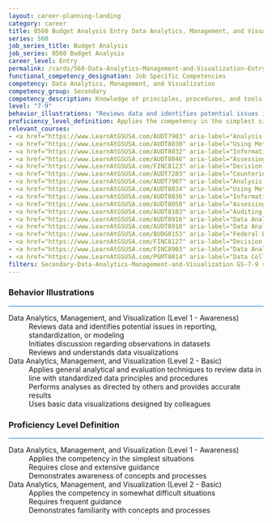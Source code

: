 ```yaml
---
layout: career-planning-landing
category: career
title: 0560 Budget Analysis Entry Data Analytics, Management, and Visualization
series: 560
job_series_title: Budget Analysis
job_series: 0560 Budget Analysis
career_level: Entry
permalink: /cards/560-Data-Analytics-Management-and-Visualization-Entry
functional_competency_designation: Job Specific Competencies
competency: Data Analytics, Management, and Visualization
competency_group: Secondary
competency_description: Knowledge of principles, procedures, and tools used to manage and analyze data in order to make conclusions about that information; identifies trends and metrics from large data sets; presents data in a visually clear way to enable decision makers to identify patterns and grasp difficult concepts.
level: "7-9"
behavior_illustrations: "Reviews data and identifies potential issues in reporting, standardization, or modeling ? Initiates discussion regarding observations in datasets ? Reviews and understands data visualizations ? Applies general analytical and evaluation techniques to review data in line with standardized data principles and procedures ? Performs analyses as directed by others and provides accurate results ? Uses basic data visualizations designed by colleagues"
proficiency_level_definition: Applies the competency in the simplest situations ? Requires close and extensive guidance ? Demonstrates awareness of concepts and processes ? Applies the competency in somewhat difficult situations ? Requires frequent guidance ? Demonstrates familiarity with concepts and processes 
relevant_courses: 
- <a href="https://www.LearnAtGSUSA.com/AUDT7903" aria-label="Analysis Techniques for Auditors (AUDT7900), GSU - https://www.LearnAtGSUSA.com/AUDT7903">Analysis Techniques for Auditors (AUDT7900), GSU</a>
- <a href="https://www.LearnAtGSUSA.com/AUDT8030" aria-label="Using Metrics to Assess Performance (AUDT8027), GSU - https://www.LearnAtGSUSA.com/AUDT8030">Using Metrics to Assess Performance (AUDT8027), GSU</a>
- <a href="https://www.LearnAtGSUSA.com/AUDT8032" aria-label="Information Systems Auditing (AUDT8029), GSU - https://www.LearnAtGSUSA.com/AUDT8032">Information Systems Auditing (AUDT8029), GSU</a>
- <a href="https://www.LearnAtGSUSA.com/AUDT8046" aria-label="Assessing the Reliability of Computer Processed Data (AUDT8043), GSU - https://www.LearnAtGSUSA.com/AUDT8046">Assessing the Reliability of Computer Processed Data (AUDT8043), GSU</a>
- <a href="https://www.LearnAtGSUSA.com/FINC8123" aria-label="Decision Support Analytics (FINC8120), GSU - https://www.LearnAtGSUSA.com/FINC8123">Decision Support Analytics (FINC8120), GSU</a>
- <a href="https://www.LearnAtGSUSA.com/AUDT7203" aria-label="Counterintelligence for Information Security and Protection (AUDT7200), GSU - https://www.LearnAtGSUSA.com/AUDT7203">Counterintelligence for Information Security and Protection (AUDT7200), GSU</a>
- <a href="https://www.LearnAtGSUSA.com/AUDT7907" aria-label="Analysis Techniques for Auditors (AUDT7900), GSU - https://www.LearnAtGSUSA.com/AUDT7907">Analysis Techniques for Auditors (AUDT7900), GSU</a>
- <a href="https://www.LearnAtGSUSA.com/AUDT8034" aria-label="Using Metrics to Assess Performance (AUDT8027), GSU - https://www.LearnAtGSUSA.com/AUDT8034">Using Metrics to Assess Performance (AUDT8027), GSU</a>
- <a href="https://www.LearnAtGSUSA.com/AUDT8036" aria-label="Information Systems Auditing (AUDT8029), GSU - https://www.LearnAtGSUSA.com/AUDT8036">Information Systems Auditing (AUDT8029), GSU</a>
- <a href="https://www.LearnAtGSUSA.com/AUDT8050" aria-label="Assessing the Reliability of Computer Processed Data (AUDT8043), GSU - https://www.LearnAtGSUSA.com/AUDT8050">Assessing the Reliability of Computer Processed Data (AUDT8043), GSU</a>
- <a href="https://www.LearnAtGSUSA.com/AUDT8103" aria-label="Auditing with Data Analytics (AUDT8100), GSU - https://www.LearnAtGSUSA.com/AUDT8103">Auditing with Data Analytics (AUDT8100), GSU</a>
- <a href="https://www.LearnAtGSUSA.com/AUDT8916" aria-label="Data Analytics Tools and Techniques (AUDT8913), GSU - https://www.LearnAtGSUSA.com/AUDT8916">Data Analytics Tools and Techniques (AUDT8913), GSU</a>
- <a href="https://www.LearnAtGSUSA.com/AUDT8918" aria-label="Data Analytics for Fraud Detection (AUDT8915), GSU - https://www.LearnAtGSUSA.com/AUDT8918">Data Analytics for Fraud Detection (AUDT8915), GSU</a>
- <a href="https://www.LearnAtGSUSA.com/BUDG8153" aria-label="Federal Budget Analysis Using Microsoft Excel (BUDG8150), GSU - https://www.LearnAtGSUSA.com/BUDG8153">Federal Budget Analysis Using Microsoft Excel (BUDG8150), GSU</a>
- <a href="https://www.LearnAtGSUSA.com/FINC8127" aria-label="Decision Support Analytics (FINC8120), GSU - https://www.LearnAtGSUSA.com/FINC8127">Decision Support Analytics (FINC8120), GSU</a>
- <a href="https://www.LearnAtGSUSA.com/FINC8903" aria-label="Data Analytic Tools for Financial Management (FINC8900), GSU - https://www.LearnAtGSUSA.com/FINC8903">Data Analytic Tools for Financial Management (FINC8900), GSU</a>
- <a href="https://www.LearnAtGSUSA.com/PGMT8014" aria-label="Data Collection Methods (PGMT8011), GSU - https://www.LearnAtGSUSA.com/PGMT8014">Data Collection Methods (PGMT8011), GSU</a>
filters: Secondary-Data-Analytics-Management-and-Visualization GS-7-9 series-0560
---
```


<div class="desktop:grid-col-6 margin-y-3">
  <div class="border-top-2 bg-white padding-3 shadow-5 height-full members-hover border-1px button-border border-top-blue radius-lg card-text-color">
    <h3>Behavior Illustrations</h3>
    <hr style="background-color: #1b74e0 !important;"/>
    <dl class="text-base card-content-color"><dt>Data Analytics, Management, and Visualization (Level 1 - Awareness)</dt><dd>Reviews data and identifies potential issues in reporting, standardization, or modeling </dd><dd> Initiates discussion regarding observations in datasets </dd><dd> Reviews and understands data visualizations</dd><dt>Data Analytics, Management, and Visualization (Level 2 - Basic)</dt><dd>Applies general analytical and evaluation techniques to review data in line with standardized data principles and procedures </dd><dd> Performs analyses as directed by others and provides accurate results </dd><dd> Uses basic data visualizations designed by colleagues</dd></dl>
  </div>
</div>
<div class="desktop:grid-col-6 margin-y-3">
  <div class="border-top-2 bg-white padding-3 shadow-5 height-full members-hover border-1px button-border border-top-blue radius-lg card-text-color">
    <h3>Proficiency Level Definition</h3>
     <hr style="background-color: #1b74e0 !important;"/>
    <dl class="text-base card-content-color"><dt>Data Analytics, Management, and Visualization (Level 1 - Awareness)</dt><dd>Applies the competency in the simplest situations </dd><dd> Requires close and extensive guidance </dd><dd> Demonstrates awareness of concepts and processes</dd><dt>Data Analytics, Management, and Visualization (Level 2 - Basic)</dt><dd>Applies the competency in somewhat difficult situations </dd><dd> Requires frequent guidance </dd><dd> Demonstrates familiarity with concepts and processes </dd></dl>
  </div>
</div>